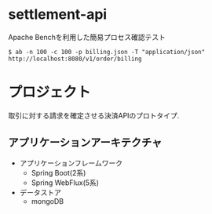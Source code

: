 # settlement-api
Apache Benchを利用した簡易プロセス確認テスト  
```$shell
$ ab -n 100 -c 100 -p billing.json -T "application/json" http://localhost:8080/v1/order/billing
```

# プロジェクト
取引に対する請求を確定させる決済APIのプロトタイプ.  
## アプリケーションアーキテクチャ
- アプリケーションフレームワーク
  - Spring Boot(2系)
  - Spring WebFlux(5系)
- データストア
  - mongoDB